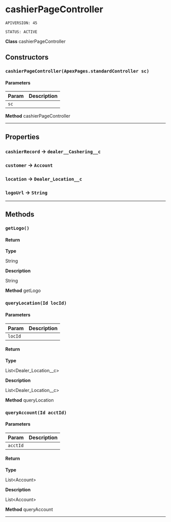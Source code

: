 # cashierPageController

`APIVERSION: 45`

`STATUS: ACTIVE`



**Class** cashierPageController

## Constructors
### `cashierPageController(ApexPages.standardController sc)`
#### Parameters

|Param|Description|
|---|---|
|`sc`||


**Method** cashierPageController

---
## Properties

### `cashierRecord` → `dealer__Cashering__c`


### `customer` → `Account`


### `location` → `Dealer_Location__c`


### `logoUrl` → `String`


---
## Methods
### `getLogo()`
#### Return

**Type**

String

**Description**

String


**Method** getLogo

### `queryLocation(Id locId)`
#### Parameters

|Param|Description|
|---|---|
|`locId`||

#### Return

**Type**

List&lt;Dealer_Location__c&gt;

**Description**

List&lt;Dealer_Location__c&gt;


**Method** queryLocation

### `queryAccount(Id acctId)`
#### Parameters

|Param|Description|
|---|---|
|`acctId`||

#### Return

**Type**

List&lt;Account&gt;

**Description**

List&lt;Account&gt;


**Method** queryAccount

---
